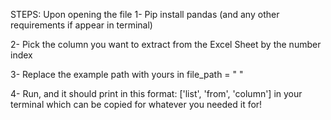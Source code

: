 STEPS:
Upon opening the file
1- Pip install pandas (and any other requirements if appear in terminal)

2- Pick the column you want to extract from the Excel Sheet by the number index

3- Replace the example path with yours in file_path = " "

4- Run, and it should print in this format: ['list', 'from', 'column'] in your terminal which can be copied for whatever you needed it for!
